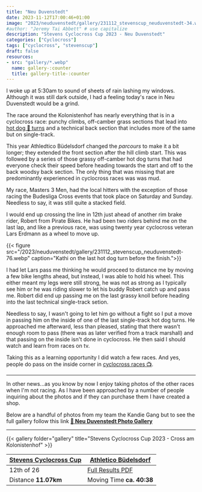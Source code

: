 ```yaml
---
title: "Neu Duvenstedt"
date: 2023-11-12T17:00:46+01:00
image: "2023/neuduvenstedt/gallery/231112_stevenscup_neuduvenstedt-34.webp"
#author: "Jeremy Tai Abbett" # use capitalize
description: "Stevens Cyclocross Cup 2023 - Neu Duvenstedt"
categories: ["Cyclocross"]
tags: ["cyclocross", "stevenscup"]
draft: false
resources: 
- src: "gallery/*.webp"
  name: gallery-:counter
  title: gallery-title-:counter
---
```


I woke up at 5:30am to sound of sheets of rain lashing my windows. Although it was still dark outside, I had a feeling today's race in Neu Duvenstedt would be a grind.

The race around the Kolonistenhof has nearly everything that is in a cyclocross race: punchy climbs, off-camber grass sections that lead into [hot dog 🌭 turns](https://www.youtube.com/watch?v=bSbdiJzaj5Q&ab_channel=BehindTheBarriersTV) and a technical back section that includes more of the same but on single-track.  

This year Athledtico Büdelsdorf changed the *parcours* to make it a bit longer; they extended the front section after the hill climb start. This was followed by a series of those grassy off-camber hot dog turns that had everyone check their speed before heading towards the start and off to the back woodsy back section. The only thing that was missing that are predominantly experienced in cyclocross races was was mud.

My race, Masters 3 Men, had the local hitters with the exception of those racing the Budesliga Cross events that took place on Saturday and Sunday. Needless to say, it was still quite a stacked field.

I would end up crossing the line in 12th just ahead of another rim brake rider, Robert from Pirate Bikes. He had been two riders behind me on the last lap, and like a previous race, was using twenty year cyclocross veteran Lars Erdmann as a wheel to move up.

{{< figure src="/2023/neuduvenstedt/gallery/231112_stevenscup_neuduvenstedt-76.webp" caption="Kathi on the last hot dog turn before the finish.">}}

I had let Lars pass me thinking he would proceed to distance me by moving a few bike lengths ahead, but instead, I was able to hold his wheel. This either meant my legs were still strong, he was not as strong as I typically see him or he was riding slower to let his buddy Robert catch up and pass me. Robert did end up passing me on the last grassy knoll before heading into the last technical single-track setion.

Needless to say, I wasn't going to let him go without a fight so I put a move in passing him on the inside of one of the last single-track hot dog turns. He approached me afterward, less than pleased, stating that there wasn't enough room to pass (there was as later verified from a track marshall) and that passing on the inside isn't done in cyclocross. He then said I should watch and learn from races on tv.

Taking this as a learning opportunity I did watch a few races. And yes, people do pass on the inside corner in [cyclocross races 📺](https://youtu.be/iDSBHGQD-58?feature=shared&t=70).

***
In other news...as you know by now I enjoy taking photos of the other races when I'm not racing. As I have been approached by a number of people inquiring about the photos and if they can purchase them I have created a shop.

Below are a handful of photos from my team the Kandie Gang but to see the full gallery follow this link **[📸 Neu Duvenstedt Photo Gallery](https://offtheback.zenfoliosite.com/neu-duvenstedt)**
***

{{< gallery folder="gallery" title="Stevens Cyclocross Cup 2023 - Cross am Kolonistenhof" >}}

| [Stevens Cyclocross Cup](https://www.stevenscup.de/) | [Athletico Büdelsdorf](https://www.athletico-buedelsdorf.de/) |
| ----------- | ----------- |
| 12th of 26 | [Full Results PDF](20231112_08_duvenstedt_erg_te.pdf) |
| Distance **11.07km** | Moving Time **ca. 40:38** |